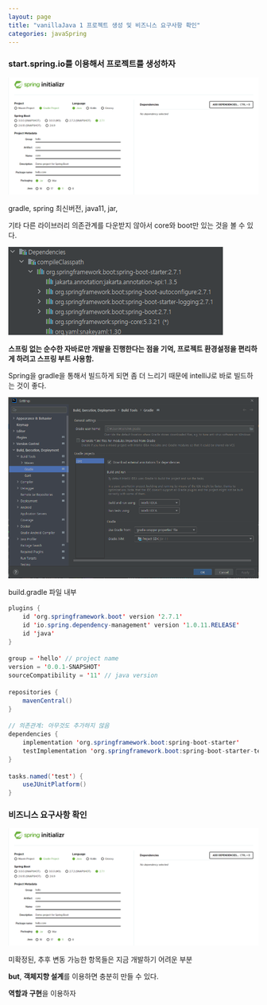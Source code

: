```yaml
---
layout: page
title: "vanillaJava 1 프로젝트 생성 및 비즈니스 요구사항 확인"
categories: javaSpring
---
```


### start.spring.io를 이용해서 프로젝트를 생성하자

![image-20220629143625141](/images/2022-06-29-javaSpring1/image-20220629143625141.png)

gradle, spring 최신버전, java11, jar,

기타 다른 라이브러리 의존관계를 다운받지 않아서 core와 boot만 있는 것을 볼 수 있다.

![image-20220629200653179](./images/2022-06-29-javaSpring1/image-20220629200653179.png)

**스프링 없는 순수한 자바로만 개발을 진행한다는 점을 기억, 프로젝트 환경설정을 편리하게 하려고 스프링 부트 사용함.**

Spring을 gradle을 통해서 빌드하게 되면 좀 더 느리기 때문에 intelliJ로 바로 빌드하는 것이 좋다.

![image-20220629143043075](./images/2022-06-29-javaSpring1/image-20220629143043075.png)

build.gradle 파일 내부

```java
plugins {
	id 'org.springframework.boot' version '2.7.1'
	id 'io.spring.dependency-management' version '1.0.11.RELEASE'
	id 'java'
}

group = 'hello' // project name
version = '0.0.1-SNAPSHOT' 
sourceCompatibility = '11' // java version

repositories {
	mavenCentral()
}

// 의존관계: 아무것도 추가하지 않음
dependencies {
	implementation 'org.springframework.boot:spring-boot-starter'
	testImplementation 'org.springframework.boot:spring-boot-starter-test'
}

tasks.named('test') {
	useJUnitPlatform()
}
```

### 비즈니스 요구사항 확인

![image-20220629143625141](./images/2022-06-29-javaSpring1/image-20220629143625141-16565070633951.png)

미확정된, 추후 변동 가능한 항목들은 지금 개발하기 어려운 부분

**but**, **객체지향 설계**를 이용하면 충분히 만들 수 있다.

**역할과 구현**을 이용하자
